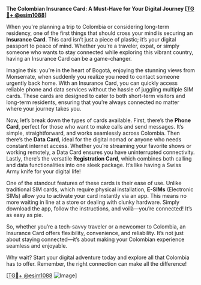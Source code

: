 **The Colombian Insurance Card: A Must-Have for Your Digital Journey [[TG💪+ @esim1088](https://t.me/s/esim1088)]**

When you're planning a trip to Colombia or considering long-term residency, one of the first things that should cross your mind is securing an **Insurance Card**. This card isn’t just a piece of plastic; it’s your digital passport to peace of mind. Whether you’re a traveler, expat, or simply someone who wants to stay connected while exploring this vibrant country, having an Insurance Card can be a game-changer.

Imagine this: you’re in the heart of Bogotá, enjoying the stunning views from Monserrate, when suddenly you realize you need to contact someone urgently back home. With an Insurance Card, you can quickly access reliable phone and data services without the hassle of juggling multiple SIM cards. These cards are designed to cater to both short-term visitors and long-term residents, ensuring that you’re always connected no matter where your journey takes you.

Now, let’s break down the types of cards available. First, there’s the **Phone Card**, perfect for those who want to make calls and send messages. It’s simple, straightforward, and works seamlessly across Colombia. Then there’s the **Data Card**, ideal for the digital nomad or anyone who needs constant internet access. Whether you’re streaming your favorite shows or working remotely, a Data Card ensures you have uninterrupted connectivity. Lastly, there’s the versatile **Registration Card**, which combines both calling and data functionalities into one sleek package. It’s like having a Swiss Army knife for your digital life!

One of the standout features of these cards is their ease of use. Unlike traditional SIM cards, which require physical installation, **E-SIMs** (Electronic SIMs) allow you to activate your card instantly via an app. This means no more waiting in line at a store or dealing with clunky hardware. Simply download the app, follow the instructions, and voilà—you’re connected! It’s as easy as pie.

So, whether you’re a tech-savvy traveler or a newcomer to Colombia, an Insurance Card offers flexibility, convenience, and reliability. It’s not just about staying connected—it’s about making your Colombian experience seamless and enjoyable. 

Why wait? Start your digital adventure today and explore all that Colombia has to offer. Remember, the right connection can make all the difference! 

[[TG💪+ @esim1088](https://t.me/s/esim1088) ![Image](https://i.postimg.cc/Y0z9fWf4/image.png)]